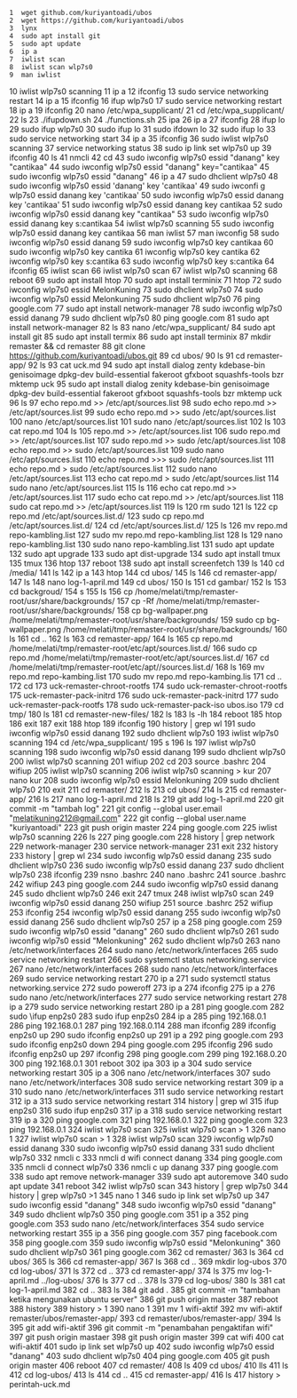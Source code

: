     1  wget github.com/kuriyantoadi/ubos
    2  wget https://github.com/kuriyantoadi/ubos
    3  lynx
    4  sudo apt install git
    5  sudo apt update
    6  ip a
    7  iwlist scan
    8  iwlist scan wlp7s0
    9  man iwlist
   10  iwlist wlp7s0 scanning 
   11  ip a
   12  ifconfig
   13  sudo service networking restart
   14  ip a
   15  ifconfig
   16  ifup wlp7s0
   17  sudo service networking restart
   18  ip a
   19  ifconfig
   20  nano /etc/wpa_supplicant/
   21  cd /etc/wpa_supplicant/
   22  ls
   23  ./ifupdown.sh 
   24  ./functions.sh 
   25  ipa
   26  ip a
   27  ifconfig
   28  ifup lo 
   29  sudo ifup wlp7s0
   30  sudo ifup lo 
   31  sudo ifdown lo 
   32  sudo ifup lo 
   33  sudo service networking start
   34  ip a
   35  ifconfig
   36  sudo iwlist wlp7s0 scanning 
   37  service networking status
   38  sudo ip link set wlp7s0 up
   39  ifconfig
   40  ls
   41  nmcli
   42  cd
   43  sudo iwconfig wlp7s0 essid "danang" key "cantikaa"
   44  sudo iwconfig wlp7s0 essid "danang" key="cantikaa"
   45  sudo iwconfig wlp7s0 essid "danang" 
   46  ip a
   47  sudo dhclient wlp7s0 
   48  sudo iwconfig wlp7s0 essid 'danang' key 'cantikaa'
   49  sudo iwconfi g wlp7s0 essid danang key 'cantikaa'
   50  sudo iwconfig wlp7s0 essid danang key 'cantikaa'
   51  sudo iwconfig wlp7s0 essid danang key cantikaa
   52  sudo iwconfig wlp7s0 essid danang key "cantikaa"
   53  sudo iwconfig wlp7s0 essid danang key s:cantikaa
   54  iwlist wlp7s0 scanning 
   55  sudo iwconfig wlp7s0 essid danang key cantikaa
   56  man iwlist 
   57  man iwconfig 
   58  sudo iwconfig wlp7s0 essid danang 
   59  sudo iwconfig wlp7s0 key cantikaa
   60  sudo iwconfig wlp7s0 key cantika
   61  iwconfig wlp7s0 key cantika
   62  iwconfig wlp7s0 key s:cantika
   63  sudo iwconfig wlp7s0 key s:cantika
   64  ifconfig
   65  iwlist scan
   66  iwlist wlp7s0 scan
   67  iwlist wlp7s0 scanning 
   68  reboot
   69  sudo apt install htop
   70  sudo apt install terminix
   71  htop
   72  sudo iwconfig wlp7s0 essid MelonKuning
   73  sudo dhclient wlp7s0 
   74  sudo iwconfig wlp7s0 essid Melonkuning
   75  sudo dhclient wlp7s0 
   76  ping google.com
   77  sudo apt install network-manager
   78  sudo iwconfig wlp7s0 essid danang
   79  sudo dhclient wlp7s0 
   80  ping google.com
   81  sudo apt install network-manager
   82  ls
   83  nano /etc/wpa_supplicant/
   84  sudo apt install git
   85  sudo apt install termix
   86  sudo apt install terminix
   87  mkdir remaster && cd remaster
   88  git clone https://github.com/kuriyantoadi/ubos.git
   89  cd ubos/
   90  ls
   91  cd remaster-app/
   92  ls
   93  cat uck.md 
   94  sudo apt install dialog zenty kdebase-bin genisoimage dpkg-dev build-essential fakeroot gfxboot squashfs-tools bzr mktemp uck
   95  sudo apt install dialog zenity kdebase-bin genisoimage dpkg-dev build-essential fakeroot gfxboot squashfs-tools bzr mktemp uck
   96  ls
   97  echo repo.md >> /etc/apt/sources.list
   98  sudo echo repo.md >> /etc/apt/sources.list
   99  sudo echo repo.md >> sudo /etc/apt/sources.list
  100  nano /etc/apt/sources.list
  101  sudo nano /etc/apt/sources.list
  102  ls
  103  cat repo.md 
  104  ls
  105  repo.md >> /etc/apt/sources.list
  106  sudo repo.md >> /etc/apt/sources.list
  107  sudo repo.md >> sudo /etc/apt/sources.list
  108  echo repo.md >> sudo /etc/apt/sources.list
  109  sudo nano /etc/apt/sources.list
  110  echo repo.md >>> sudo /etc/apt/sources.list
  111  echo repo.md > sudo /etc/apt/sources.list
  112  sudo nano /etc/apt/sources.list
  113  echo cat repo.md > sudo /etc/apt/sources.list
  114  sudo nano /etc/apt/sources.list
  115  ls
  116  echo cat repo.md >> /etc/apt/sources.list
  117  sudo echo cat repo.md >> /etc/apt/sources.list
  118  sudo cat repo.md >> /etc/apt/sources.list
  119  ls
  120  rm sudo 
  121  ls
  122  cp repo.md /etc/apt/sources.list.d/
  123  sudo cp repo.md /etc/apt/sources.list.d/
  124  cd /etc/apt/sources.list.d/
  125  ls
  126  mv repo.md repo-kambling.list
  127  sudo mv repo.md repo-kambling.list
  128  ls
  129  nano repo-kambling.list 
  130  sudo nano repo-kambling.list 
  131  sudo apt update
  132  sudo apt upgrade
  133  sudo apt dist-upgrade
  134  sudo apt install tmux
  135  tmux
  136  htop
  137  reboot 
  138  sudo apt install screenfetch
  139  ls
  140  cd /media/
  141  ls
  142  ip a
  143  htop
  144  cd ubos/
  145  ls
  146  cd remaster-app/
  147  ls
  148  nano log-1-april.md
  149  cd ubos/
  150  ls
  151  cd gambar/
  152  ls
  153  cd backgroud/
  154  s
  155  ls
  156  cp /home/melati/tmp/remaster-root/usr/share/backgrounds/
  157  cp -Rf /home/melati/tmp/remaster-root/usr/share/backgrounds/
  158  cp bg-wallpaper.png /home/melati/tmp/remaster-root/usr/share/backgrounds/
  159  sudo cp bg-wallpaper.png /home/melati/tmp/remaster-root/usr/share/backgrounds/
  160  ls
  161  cd ..
  162  ls
  163  cd remaster-app/
  164  ls
  165  cp repo.md /home/melati/tmp/remaster-root/etc/apt/sources.list.d/
  166  sudo cp repo.md /home/melati/tmp/remaster-root/etc/apt/sources.list.d/
  167  cd /home/melati/tmp/remaster-root/etc/apt//sources.list.d/
  168  ls
  169  mv repo.md repo-kambing.list
  170  sudo mv repo.md repo-kambing.lis
  171  cd ..
  172  cd 
  173  uck-remaster-chroot-rootfs 
  174  sudo uck-remaster-chroot-rootfs 
  175  uck-remaster-pack-initrd 
  176  sudo uck-remaster-pack-initrd 
  177  sudo uck-remaster-pack-rootfs 
  178  sudo uck-remaster-pack-iso ubos.iso
  179  cd tmp/
  180  ls
  181  cd remaster-new-files/
  182  ls
  183  ls -lh
  184  reboot 
  185  htop
  186  exit
  187  exit
  188  htop
  189  ifconfig
  190  history | grep wl
  191  sudo iwconfig wlp7s0 essid danang
  192  sudo dhclient wlp7s0 
  193  iwlist wlp7s0 scanning 
  194  cd /etc/wpa_supplicant/
  195  s
  196  ls
  197  iwlist wlp7s0 scanning 
  198  sudo iwconfig wlp7s0 essid danang
  199  sudo dhclient wlp7s0 
  200  iwlist wlp7s0 scanning 
  201  wifiup
  202  cd 
  203  source .bashrc 
  204  wifiup
  205  iwlist wlp7s0 scanning 
  206  iwlist wlp7s0 scanning > kur
  207  nano kur
  208  sudo iwconfig wlp7s0 essid Melonkuning
  209  sudo dhclient wlp7s0 
  210  exit
  211  cd remaster/
  212  ls
  213  cd ubos/
  214  ls
  215  cd remaster-app/
  216  ls
  217  nano log-1-april.md 
  218  ls
  219  git add log-1-april.md 
  220  git commit -m "tambah log"
  221  git config --global user.email "melatikuning212@gmail.com"
  222  git config --global user.name "kuriyantoadi"
  223  git push origin master
  224  ping google.com
  225  iwlist wlp7s0 scanning 
  226  ls
  227  ping google.com
  228  history | grep network
  229  network-manager
  230  service network-manager
  231  exit
  232  history
  233  history | grep wl
  234  sudo iwconfig wlp7s0 essid danang
  235  sudo dhclient wlp7s0 
  236  sudo iwconfig wlp7s0 essid danang
  237  sudo dhclient wlp7s0 
  238  ifconfig
  239  nsno .bashrc
  240  nano .bashrc
  241  source .bashrc 
  242  wifiup
  243  ping google.com
  244  sudo iwconfig wlp7s0 essid danang
  245  sudo dhclient wlp7s0 
  246  exit
  247  tmux
  248  iwlist wlp7s0 scan
  249  iwconfig wlp7s0 essid danang
  250  wifiup
  251  source .bashrc
  252  wifiup
  253  ifconfig
  254  iwconfig wlp7s0 essid danang
  255  sudo iwconfig wlp7s0 essid danang
  256  sudo dhclient wlp7s0 
  257  ip a
  258  ping google.com
  259  sudo iwconfig wlp7s0 essid "danang"
  260  sudo dhclient wlp7s0 
  261  sudo iwconfig wlp7s0 essid "Melonkuning"
  262  sudo dhclient wlp7s0 
  263  nano /etc/network/interfaces
  264  sudo nano /etc/network/interfaces
  265  sudo service networking restart
  266  sudo systemctl status networking.service
  267  nano /etc/network/interfaces
  268  sudo nano /etc/network/interfaces
  269  sudo service networking restart
  270  ip a
  271  sudo systemctl status networking.service
  272  sudo poweroff
  273  ip a
  274  ifconfig
  275  ip a
  276  sudo nano /etc/network/interfaces
  277  sudo service networking restart
  278  ip a
  279  sudo service networking restart
  280  ip a
  281  ping google.com
  282  sudo \ifup enp2s0 
  283  sudo ifup enp2s0 
  284  ip a
  285  ping 192.168.0.1\
  286  ping 192.168.0.1
  287  ping 192.168.0.114
  288  man ifconfig 
  289  ifconfig enp2s0 up
  290  sudo ifconfig enp2s0 up
  291  ip a
  292  ping google.com
  293  sudo ifconfig enp2s0 down
  294  ping google.com
  295  ifconfig 
  296  sudo ifconfig enp2s0 up
  297  ifconfig 
  298  ping google.com
  299  ping 192.168.0.20
  300  ping 192.168.0.1
  301  reboot
  302  ipa 
  303  ip a
  304  sudo service networking restart
  305  ip a
  306  nano /etc/network/interfaces
  307  sudo nano /etc/network/interfaces
  308  sudo service networking restart
  309  ip a
  310  sudo nano /etc/network/interfaces
  311  sudo service networking restart
  312  ip a
  313  sudo service networking restart
  314  history | grep wl
  315  ifup enp2s0 
  316  sudo ifup enp2s0 
  317  ip a
  318  sudo service networking restart
  319  ip a
  320  ping google.com
  321  ping 192.168.0.1
  322  ping google.com
  323  ping 192.168.0.1
  324  iwlist wlp7s0 scan
  325  iwlist wlp7s0 scan > 1
  326  nano 1
  327  iwlist wlp7s0 scan > 1
  328  iwlist wlp7s0 scan 
  329  iwconfig wlp7s0 essid danang
  330  sudo iwconfig wlp7s0 essid danang
  331  sudo dhclient wlp7s0 
  332  nmcli c
  333  nmcli d wifi connect danang
  334  ping google.com
  335  nmcli d connect wlp7s0 
  336  nmcli c up danang
  337  ping google.com
  338  sudo apt remove network-manager
  339  sudo apt autoremove
  340  sudo apt update
  341  reboot
  342  iwlist wlp7s0 scan
  343  history | grep wlp7s0
  344  history | grep wlp7s0 >1
  345  nano 1
  346  sudo ip link set wlp7s0 up
  347  sudo iwconfig essid "danang"
  348  sudo iwconfig wlp7s0 essid "danang"
  349  sudo dhclient wlp7s0 
  350  ping google.com
  351  ip a
  352  ping google.com
  353  sudo nano /etc/network/interfaces
  354  sudo service networking restart
  355  ip a
  356  ping google.com
  357  ping facebook.com
  358  ping google.com
  359  sudo iwconfig wlp7s0 essid "Melonkuning"
  360  sudo dhclient wlp7s0 
  361  ping google.com
  362  cd remaster/
  363  ls
  364  cd ubos/
  365  ls
  366  cd remaster-app/
  367  ls
  368  cd ..
  369  mkdir log-ubos
  370  cd log-ubos/
  371  ls
  372  cd ..
  373  cd remaster-app/
  374  ls
  375  mv log-1-april.md ../log-ubos/
  376  ls
  377  cd ..
  378  ls
  379  cd log-ubos/
  380  ls
  381  cat log-1-april.md 
  382  cd ..
  383  ls
  384  git add .
  385  git commit -m "tambahan ketika mengunakan ubuntu server"
  386  git push origin master
  387  reboot
  388  history 
  389  history > 1
  390  nano 1
  391  mv 1 wifi-aktif
  392  mv wifi-aktif remaster/ubos/remaster-app/
  393  cd remaster/ubos/remaster-app/
  394  ls
  395  git add wifi-aktif 
  396  git commit -m "penambahan pengaktifan wifi"
  397  git push origin mastaer
  398  git push origin master
  399  cat wifi
  400  cat wifi-aktif 
  401  sudo ip link set wlp7s0 up
  402  sudo iwconfig wlp7s0 essid "danang"
  403  sudo dhclient wlp7s0 
  404  ping google.com
  405  git push origin master
  406  reboot
  407  cd remaster/
  408  ls
  409  cd ubos/
  410  lls
  411  ls
  412  cd log-ubos/
  413  ls
  414  cd ..
  415  cd remaster-app/
  416  ls
  417  history > perintah-uck.md
